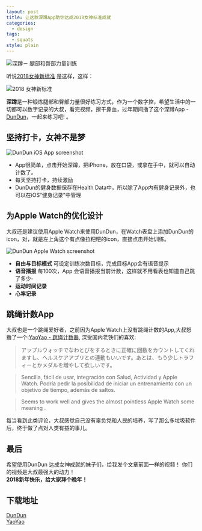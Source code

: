 ```yaml
---
layout: post
title: 让这款深蹲App助你达成2018女神标准成就
categories:
  - design
tags:
  - squats
style: plain
---
```


![深蹲－ 腿部和臀部力量训练](https://tva1.sinaimg.cn/large/006tNc79gy1fokwv738lbj30jg06hjy7.jpg)

听说[2018女神新标准](http://new.qq.com/omn/20180115/20180115B0R8M8.html) 是这样，这样：  

![2018 女神新标准](https://tva1.sinaimg.cn/large/006tNc79gy1foknz2am8bj30jg082djf.jpg)

**深蹲**是一种锻炼腿部和臀部力量很好练习方式，作为一个数字控，希望生活中的一切都可以数字记录的大叔，看完视频，擦干鼻血，过年期间撸了这个深蹲App - [DunDun](https://itunes.apple.com/cn/app/dundun-squats-counter/id1348285355?l=zh&ls=1&mt=8)，一起来练习吧!
。

## 坚持打卡，女神不是梦

![DunDun iOS App screenshot](https://tva1.sinaimg.cn/large/006tNc79gy1foko90lrubj30ku0cs77t.jpg)


- App很简单，点击开始深蹲，把iPhone，放在口袋，或拿在手中，就可以自动计数了。
- 每天坚持打卡，持续激励
- DunDun的健身数据保存在Health Data中，所以除了App内有健身记录外，也可以在iOS“健身记录”中管理

 

## 为Apple Watch的优化设计
大叔还是建议使用Apple Watch来使用DunDun，在Watch表盘上添加DunDun的icon，对，就是左上角这个有点像拉粑粑的icon，直接点击开始训练。

![DunDun Apple Watch screenshot](https://tva1.sinaimg.cn/large/006tNc79gy1fokov90jvvj30ls0bo43a.jpg)

*   **自由与目标模式**
    可设定训练次数目标，完成目标App会有语音提示
*   **语音播报**
    每100次，App 会语音播报当前计数，这样就不用看表也知道自己跳了多少-
*	 **运动时间记录**  
*	**心率记录**


## 跳绳计数App 
大叔也是一个跳绳爱好者，之前因为Apple Watch上没有跳绳计数的App,大叔怒撸了一个:[YaoYao -  跳绳计数器](https://itunes.apple.com/cn/app/yaoyao-%25E8%25B7%25B3%25E7%25BB%25B3%25E8%25AE%25A1%25E6%2595%25B0%25E5%2599%25A8-apple-watch%25E7%2589%2588/id1179393901?mt=8&at=1000lxPW), 深受国内老铁们的喜欢:
> アップルウォッチでなわとびをするときに正確に回数をカウントしてくれますし、ヘルスケアアプリとの連動もいいです。あとは、もう少しトラフィーとかメダルを増やして欲しいです。

> Sencilla, fácil de usar, integración con Salud, Actividad y Apple Watch. Podría pedir la posibilidad de iniciar un entrenamiento con un objetivo de tiempo, además de saltos.

> Seems to work well and gives the almost pointless Apple Watch some meaning . 


每当看到此类评论，大叔感觉自己没有辜负党和人民的培养，写了那么多垃圾软件后，终于做了点对人类有益的事儿。

## 最后
希望使用DunDun 达成女神成就的妹子们，给我发个文章前面一样的视频！ 你们的视频是大叔最强大的动力！  
__2018新年快乐，给大家拜个晚年！__

## 下载地址
[DunDun](https://itunes.apple.com/cn/app/dundun-squats-counter/id1348285355?l=zh&ls=1&mt=8)  
[YaoYao](https://itunes.apple.com/cn/app/yaoyao-%2525E8%2525B7%2525B3%2525E7%2525BB%2525B3%2525E8%2525AE%2525A1%2525E6%252595%2525B0%2525E5%252599%2525A8-apple-watch%2525E7%252589%252588/id1179393901?mt=8&at=1000lxPW)

